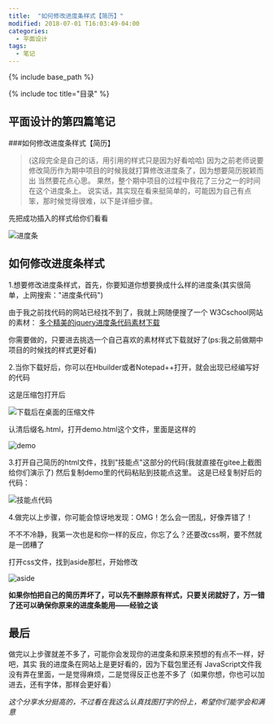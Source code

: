 ```yaml
---
title:  "如何修改进度条样式【简历】"
modified: 2018-07-01 T16:03:49-04:00
categories: 
  - 平面设计
tags:
  - 笔记
---
```


{% include base_path %}

{% include toc title="目录" %}

 	
## 平面设计的第四篇笔记
 	
###如何修改进度条样式【简历】

>(这段完全是自己的话，用引用的样式只是因为好看哈哈)
因为之前老师说要修改简历作为期中项目的时候我就打算修改进度条了，因为想要简历脱颖而出
当然要花点心思。
果然，整个期中项目的过程中我花了三分之一的时间在这个进度条上。
说实话，其实现在看来挺简单的，可能因为自己有点笨，那时候觉得很难，以下是详细步骤。


先把成功插入的样式给你们看看


![进度条](https://gitee.com/NFUNM030/minimal-mistakes/raw/master/images/进度条.svg)


## 如何修改进度条样式
1.想要修改进度条样式，首先，你要知道你想要换成什么样的进度条(其实很简单，上网搜索："进度条代码")

由于我之前找代码的网站已经找不到了，我就上网随便搜了一个
W3Cschool网站的素材：
[多个精美的jquery进度条代码素材下载](https://www.w3cschool.cn/jquery/jquery-loading.html)

你需要做的，只要进去挑选一个自己喜欢的素材样式下载就好了(ps:我之前做期中项目的时候找的样式更好看)

2.当你下载好后，你可以在Hbuilder或者Notepad++打开，就会出现已经编写好的代码

这是压缩包打开后

![下载后在桌面的压缩文件](https://gitee.com/NFUNM030/minimal-mistakes/raw/master/images/下载后在桌面的压缩文件.svg)

认清后缀名.html，打开demo.html这个文件，里面是这样的

![demo](https://gitee.com/NFUNM030/minimal-mistakes/raw/master/images/demo.svg)

3.打开自己简历的html文件，找到"技能点"这部分的代码(我就直接在gitee上截图给你们演示了)
然后复制demo里的代码粘贴到技能点这里。
这是已经复制好后的代码：

![技能点代码](https://gitee.com/NFUNM030/minimal-mistakes/raw/master/images/技能点代码.svg)

4.做完以上步骤，你可能会惊讶地发现：OMG！怎么会一团乱，好像弄错了！

不不不冷静，我第一次也是和你一样的反应，你忘了么？还要改css啊，要不然就是一团糟了

打开css文件，找到aside那栏，开始修改

![aside](https://gitee.com/NFUNM030/minimal-mistakes/raw/master/images/aside.svg)

**如果你怕把自己的简历弄坏了，可以先不删除原有样式，只要关闭就好了，万一错了还可以确保你原来的进度条能用——经验之谈**

## 最后
做完以上步骤就差不多了，可能你会发现你的进度条和原来预想的有点不一样，好吧，其实 我的进度条在网站上是更好看的，因为下载包里还有
JavaScript文件我没有弄在里面，一是觉得麻烦，二是觉得反正也差不多了（如果你想，你也可以加进去，还有字体，那样会更好看）

*这个分享水分挺高的，不过看在我这么认真找图打字的份上，希望你们能学会和满意*